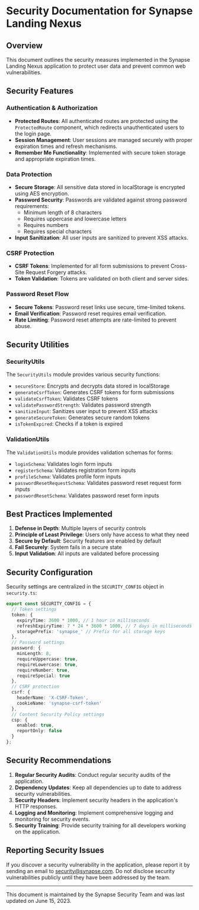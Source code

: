 # Security Documentation for Synapse Landing Nexus

## Overview

This document outlines the security measures implemented in the Synapse Landing Nexus application to protect user data and prevent common web vulnerabilities.

## Security Features

### Authentication & Authorization

- **Protected Routes**: All authenticated routes are protected using the `ProtectedRoute` component, which redirects unauthenticated users to the login page.
- **Session Management**: User sessions are managed securely with proper expiration times and refresh mechanisms.
- **Remember Me Functionality**: Implemented with secure token storage and appropriate expiration times.

### Data Protection

- **Secure Storage**: All sensitive data stored in localStorage is encrypted using AES encryption.
- **Password Security**: Passwords are validated against strong password requirements:
  - Minimum length of 8 characters
  - Requires uppercase and lowercase letters
  - Requires numbers
  - Requires special characters
- **Input Sanitization**: All user inputs are sanitized to prevent XSS attacks.

### CSRF Protection

- **CSRF Tokens**: Implemented for all form submissions to prevent Cross-Site Request Forgery attacks.
- **Token Validation**: Tokens are validated on both client and server sides.

### Password Reset Flow

- **Secure Tokens**: Password reset links use secure, time-limited tokens.
- **Email Verification**: Password reset requires email verification.
- **Rate Limiting**: Password reset attempts are rate-limited to prevent abuse.

## Security Utilities

### SecurityUtils

The `SecurityUtils` module provides various security functions:

- `secureStore`: Encrypts and decrypts data stored in localStorage
- `generateCsrfToken`: Generates CSRF tokens for form submissions
- `validateCsrfToken`: Validates CSRF tokens
- `validatePasswordStrength`: Validates password strength
- `sanitizeInput`: Sanitizes user input to prevent XSS attacks
- `generateSecureToken`: Generates secure random tokens
- `isTokenExpired`: Checks if a token is expired

### ValidationUtils

The `ValidationUtils` module provides validation schemas for forms:

- `loginSchema`: Validates login form inputs
- `registerSchema`: Validates registration form inputs
- `profileSchema`: Validates profile form inputs
- `passwordResetRequestSchema`: Validates password reset request form inputs
- `passwordResetSchema`: Validates password reset form inputs

## Best Practices Implemented

1. **Defense in Depth**: Multiple layers of security controls
2. **Principle of Least Privilege**: Users only have access to what they need
3. **Secure by Default**: Security features are enabled by default
4. **Fail Securely**: System fails in a secure state
5. **Input Validation**: All inputs are validated before processing

## Security Configuration

Security settings are centralized in the `SECURITY_CONFIG` object in `security.ts`:

```typescript
export const SECURITY_CONFIG = {
  // Token settings
  token: {
    expiryTime: 3600 * 1000, // 1 hour in milliseconds
    refreshExpiryTime: 7 * 24 * 3600 * 1000, // 7 days in milliseconds
    storagePrefix: 'synapse_' // Prefix for all storage keys
  },
  // Password settings
  password: {
    minLength: 8,
    requireUppercase: true,
    requireLowercase: true,
    requireNumber: true,
    requireSpecial: true
  },
  // CSRF protection
  csrf: {
    headerName: 'X-CSRF-Token',
    cookieName: 'synapse-csrf-token'
  },
  // Content Security Policy settings
  csp: {
    enabled: true,
    reportOnly: false
  }
};
```

## Security Recommendations

1. **Regular Security Audits**: Conduct regular security audits of the application.
2. **Dependency Updates**: Keep all dependencies up to date to address security vulnerabilities.
3. **Security Headers**: Implement security headers in the application's HTTP responses.
4. **Logging and Monitoring**: Implement comprehensive logging and monitoring for security events.
5. **Security Training**: Provide security training for all developers working on the application.

## Reporting Security Issues

If you discover a security vulnerability in the application, please report it by sending an email to security@synapse.com. Do not disclose security vulnerabilities publicly until they have been addressed by the team.

---

This document is maintained by the Synapse Security Team and was last updated on June 15, 2023.
